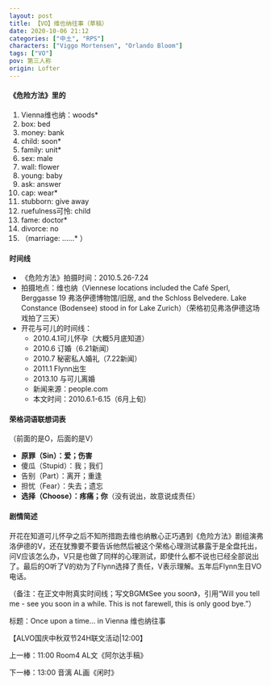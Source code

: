 ```yaml
---
layout: post
title: 【VO】维也纳往事（草稿）
date: 2020-10-06 21:12
categories: ["中土", "RPS"]
characters: ["Viggo Mortensen", "Orlando Bloom"]
tags: ["VO"]
pov: 第三人称
origin: Lofter
---
```


#### 《危险方法》里的

1. Vienna维也纳：woods*
2. box: bed
3. money: bank
4. child: soon*
5. family: unit*
6. sex: male
7. wall: flower
8. young: baby
9. ask: answer
10. cap: wear*
11. stubborn: give away
12. ruefulness可怜: child
13. fame: doctor*
14. divorce: no
15. （marriage: ……* ）

#### 时间线

- 《危险方法》拍摄时间：2010.5.26-7.24
- 拍摄地点：维也纳（Viennese locations included the Café Sperl, Berggasse 19 弗洛伊德博物馆/旧居, and the Schloss Belvedere. Lake Constance (Bodensee) stood in for Lake Zurich）（荣格初见弗洛伊德这场戏拍了三天）
- 开花与可儿的时间线：
    - 2010.4.1可儿怀孕（大概5月底知道）
    - 2010.6 订婚（6.21新闻）
    - 2010.7 秘密私人婚礼（7.22新闻）
    - 2011.1 Flynn出生
    - 2013.10 与可儿离婚
  - 新闻来源：people.com
  - 本文时间：2010.6.1-6.15（6月上旬）

#### 荣格词语联想词表
（前面的是O，后面的是V）

- **原罪（Sin）：爱；伤害**
- 傻瓜（Stupid）：我；我们
- 告别（Part）：离开；重逢
- 担忧（Fear）：失去；遗忘
- **选择（Choose）：疼痛；你**（没有说出，故意说成责任）

#### 剧情简述

开花在知道可儿怀孕之后不知所措跑去维也纳散心正巧遇到《危险方法》剧组演弗洛伊德的V，还在犹豫要不要告诉他然后被这个荣格心理测试暴露于是全盘托出，问V应该怎么办，V只是也做了同样的心理测试，即使什么都不说也已经全部说出了。最后的O听了V的劝为了Flynn选择了责任，V表示理解。五年后Flynn生日VO电话。

（备注：在正文中附真实时间线；写文BGM《See you soon》，引用“Will you tell me - see you soon in a while. This is not farewell, this is only good bye.”）

标题：Once upon a time... in Vienna 维也纳往事

【ALVO国庆中秋双节24H联文活动|12:00】

上一棒：11:00 Room4 AL文《阿尔达手稿》

下一棒：13:00 音漓 AL画《闲时》

